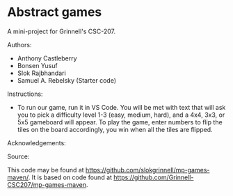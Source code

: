 # Abstract games

A mini-project for Grinnell's CSC-207.

Authors:

* Anthony Castleberry
* Bonsen Yusuf
* Slok Rajbhandari
* Samuel A. Rebelsky (Starter code)

Instructions:

* To run our game, run it in VS Code. You will be met with text that will ask you to pick a difficulty level 1-3 (easy, medium, hard), and a 4x4, 3x3, or 5x5 gameboard will appear. To play the game, enter numbers to flip the tiles on the board accordingly, you win when all the tiles are flipped.

Acknowledgements:

Source:

This code may be found at https://github.com/slokgrinnell/mp-games-maven/. It is based on code found at <https://github.com/Grinnell-CSC207/mp-games-maven>.
